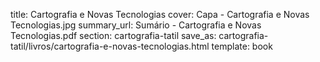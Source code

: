 title: Cartografia e Novas Tecnologias
cover: Capa - Cartografia e Novas Tecnologias.jpg
summary_url: Sumário - Cartografia e Novas Tecnologias.pdf
section: cartografia-tatil
save_as: cartografia-tatil/livros/cartografia-e-novas-tecnologias.html
template: book

